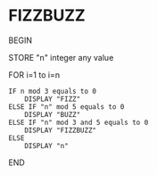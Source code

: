 # FIZZBUZZ

BEGIN

STORE "n" integer any value

FOR i=1 to i=n

    IF n mod 3 equals to 0
        DISPLAY "FIZZ"
    ELSE IF "n" mod 5 equals to 0
        DISPLAY "BUZZ"
    ELSE IF "n" mod 3 and 5 equals to 0
        DISPLAY "FIZZBUZZ"
    ELSE
        DISPLAY "n"

END